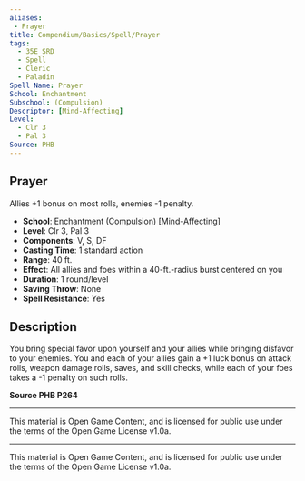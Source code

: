 ```yaml
---
aliases:
 - Prayer
title: Compendium/Basics/Spell/Prayer
tags:  
  - 35E_SRD  
  - Spell  
  - Cleric  
  - Paladin  
Spell Name: Prayer
School: Enchantment
Subschool: (Compulsion)
Descriptor: [Mind-Affecting]
Level:  
  - Clr 3  
  - Pal 3  
Source: PHB
---
```


## Prayer

Allies +1 bonus on most rolls, enemies -1 penalty.

- **School**: Enchantment (Compulsion) [Mind-Affecting]  
- **Level**: Clr 3, Pal 3  
- **Components**: V, S, DF  
- **Casting Time**: 1 standard action  
- **Range**: 40 ft.  
- **Effect**: All allies and foes within a 40-ft.-radius burst centered on you  
- **Duration**: 1 round/level  
- **Saving Throw**: None  
- **Spell Resistance**: Yes  

## Description

You bring special favor upon yourself and your allies while bringing disfavor to your enemies. You and each of your allies gain a +1 luck bonus on attack rolls, weapon damage rolls, saves, and skill checks, while each of your foes takes a -1 penalty on such rolls.


**Source PHB P264**

---

This material is Open Game Content, and is licensed for public use under  
the terms of the Open Game License v1.0a.

---

This material is Open Game Content, and is licensed for public use under the terms of the Open Game License v1.0a.

